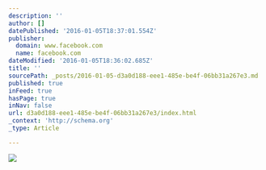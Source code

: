 ```yaml
---
description: ''
author: []
datePublished: '2016-01-05T18:37:01.554Z'
publisher:
  domain: www.facebook.com
  name: facebook.com
dateModified: '2016-01-05T18:36:02.685Z'
title: ''
sourcePath: _posts/2016-01-05-d3a0d188-eee1-485e-be4f-06bb31a267e3.md
published: true
inFeed: true
hasPage: true
inNav: false
url: d3a0d188-eee1-485e-be4f-06bb31a267e3/index.html
_context: 'http://schema.org'
_type: Article

---
```

![](https://scontent.xx.fbcdn.net/hphotos-xfa1/t31.0-8/337610_10100792266693042_471440741_o.jpg)